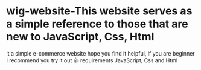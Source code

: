 # wig-website-This website serves as a simple reference to those that are new to JavaScript, Css, Html
it a simple e-commerce website hope you find it helpful, if you are beginner I recommend you try it out 👍
requirements
JavaScript, 
Css and
Html
